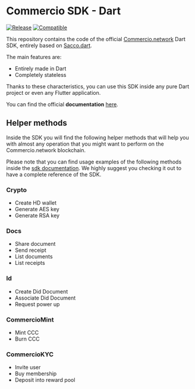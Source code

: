 # Commercio SDK - Dart

[![Release](https://img.shields.io/pub/v/commerciosdk)](https://pub.dev/packages/commerciosdk)
[![Compatible](https://img.shields.io/badge/compatible-flutter-blue)](https://flutter.dev)

This repository contains the code of the official [Commercio.network](https://commercio.network) Dart SDK,
entirely based on [Sacco.dart](https://github.com/commercionetwork/sacco.dart).

The main features are:

* Entirely made in Dart
* Completely stateless

Thanks to these characteristics, you can use this SDK inside any pure Dart project or even any Flutter application.

You can find the official **documentation** [here](https://dart.sdk.docs.commercio.network/).

## Helper methods

Inside the SDK you will find the following helper methods that will help you with almost any operation
that you might want to perform on the Commercio.network blockchain.

Please note that you can find usage examples of the following methods inside the
[sdk documentation](https://dart.sdk.docs.commercio.network).
We highly suggest you checking it out to have a complete reference of the SDK.  

### Crypto

* Create HD wallet  
* Generate AES key
* Generate RSA key

### Docs

* Share document
* Send receipt
* List documents
* List receipts

### Id

* Create Did Document
* Associate Did Document
* Request power up

### CommercioMint

* Mint CCC
* Burn CCC

### CommercioKYC

* Invite user
* Buy membership
* Deposit into reward pool
